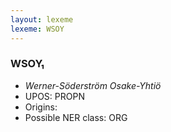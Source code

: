 ```yaml
---
layout: lexeme
lexeme: WSOY
---
```


###  WSOY₁

* _Werner-Söderström Osake-Yhtiö_
* UPOS:  PROPN
* Origins: 
* Possible NER class:  ORG

